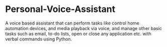 # Personal-Voice-Assistant
A voice based assistant that can perform tasks like control home automation devices, and media playback via voice, and manage other basic tasks such as email, to-do lists, open or close any application etc. with verbal commands using Python.
